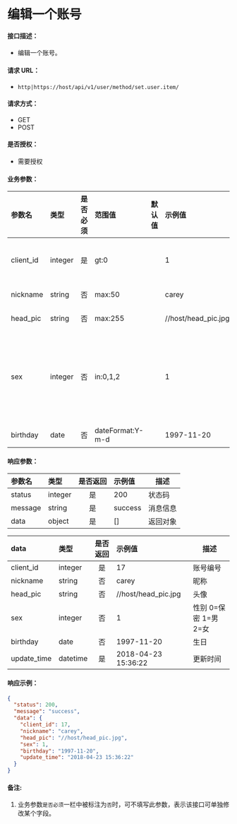 # 编辑一个账号

#### 接口描述：
- 编辑一个账号。

#### 请求 URL：
- `http|https://host/api/v1/user/method/set.user.item/`

#### 请求方式：
- GET
- POST

#### 是否授权：
- 需要授权

#### 业务参数：
|参数名|类型|是否必须|范围值|默认值|示例值|描述|
|:----|:---|:---:|:-----|:-----|:-----|-----|
|client_id |integer |是 |gt:0 | |1 |账号编号 |
|nickname |string |否 |max:50 | |carey |昵称 |
|head_pic |string |否 |max:255 | |//host/head_pic.jpg |头像 |
|sex |integer |否 |in:0,1,2 | |1 |性别 0=保密 1=男 2=女 |
|birthday |date |否 |dateFormat:Y-m-d | |1997-11-20 |生日 |

#### 响应参数：
|参数名|类型|是否返回|示例值|描述|
|:-----|:-----|:---:|:-----|-----|
|status |integer |是 |200 |状态码 |
|message |string |是 |success |消息信息 |
|data |object |是 |[] |返回对象 |

|data|类型|是否返回|示例值|描述|
|:-----|:-----|:---:|:-----|-----|
|client_id |integer |是 |17 |账号编号 |
|nickname |string |否 |carey |昵称 |
|head_pic |string |否 |//host/head_pic.jpg |头像 |
|sex |integer |否 |1 |性别 0=保密 1=男 2=女 |
|birthday |date |否 |1997-11-20 |生日 |
|update_time |datetime |是 |2018-04-23 15:36:22 |更新时间 |

#### 响应示例：
```json
{
  "status": 200,
  "message": "success",
  "data": {
    "client_id": 17,
    "nickname": "carey",
    "head_pic": "//host/head_pic.jpg",
    "sex": 1,
    "birthday": "1997-11-20",
    "update_time": "2018-04-23 15:36:22"
  }
}
```

#### 备注:
1. 业务参数`是否必须`一栏中被标注为`否`时，可不填写此参数，表示该接口可单独修改某个字段。